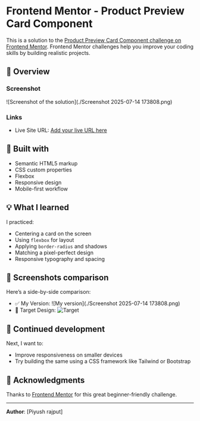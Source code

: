 # Frontend Mentor - Product Preview Card Component

This is a solution to the [Product Preview Card Component challenge on Frontend Mentor](https://www.frontendmentor.io/challenges/product-preview-card-component-GO7UmttRfa). Frontend Mentor challenges help you improve your coding skills by building realistic projects.

## 🚀 Overview

### Screenshot

![Screenshot of the solution](./Screenshot 2025-07-14 173808.png)

### Links

- Live Site URL: [Add your live URL here](https://product-card-perfumess.netlify.app/)

## 🔨 Built with

- Semantic HTML5 markup
- CSS custom properties
- Flexbox
- Responsive design
- Mobile-first workflow

## 💡 What I learned

I practiced:
- Centering a card on the screen
- Using `flexbox` for layout
- Applying `border-radius` and shadows
- Matching a pixel-perfect design
- Responsive typography and spacing

## 📸 Screenshots comparison

Here’s a side-by-side comparison:
- ✅ My Version:
  ![My version](./Screenshot 2025-07-14 173808.png)
- 🎯 Target Design:
  ![Target](./desktop-preview.jpg)

## 🧠 Continued development

Next, I want to:
- Improve responsiveness on smaller devices
- Try building the same using a CSS framework like Tailwind or Bootstrap

## 🙏 Acknowledgments

Thanks to [Frontend Mentor](https://www.frontendmentor.io) for this great beginner-friendly challenge.

---

**Author**: [Piyush rajput]

